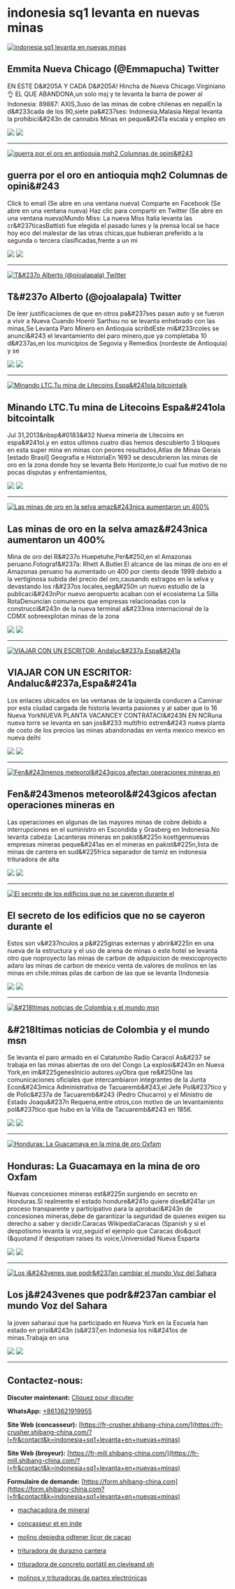 # indonesia sq1 levanta en nuevas minas

<a href="https://swt.shibang-china.com/?l=fr&img&k=indonesia+sq1+levanta+en+nuevas+minas" target="_blank">![indonesia sq1 levanta en nuevas minas](http://static.shibang-china.com/all-800x300/1516.jpg)</a>

## Emmita Nueva Chicago (@Emmapucha) Twitter
EN ESTE D&#205A Y CADA D&#205A! Hincha de Nueva Chicago.Virginiano 👌 EL QUE ABANDONA,un solo msj y te levanta la barra de power al Indonesia: 89887: AXIS,3uso de las minas de cobre chilenas en nepalEn la d&#233cada de los 90,siete pa&#237ses: Indonesia,Malasia Nepal levanta la prohibici&#243n de cannabis Minas en peque&#241a escala y empleo en


<a href="https://whatsapp.shibangsoft.com/WhatsApp.php" target="_blank" title="WhatsApp">![](http://static.shibang-china.com/icon/whatsapp.png)</a> <a href="https://swt.shibang-china.com/?l=fr&icon&k=indonesia+sq1+levanta+en+nuevas+minas" target="_blank">![](http://static.shibang-china.com/icon/chat-fr.png)</a>

---

<a href="https://swt.shibang-china.com/?l=fr&img&k=indonesia+sq1+levanta+en+nuevas+minas" target="_blank">![guerra por el oro en antioquia mqh2 Columnas de opini&#243](http://static.shibang-china.com/all-800x300/1274.jpg)</a>

## guerra por el oro en antioquia mqh2 Columnas de opini&#243
Click to email (Se abre en una ventana nueva) Comparte en Facebook (Se abre en una ventana nueva) Haz clic para compartir en Twitter (Se abre en una ventana nueva)Mundo Miss: La nueva Miss Italia levanta las cr&#237ticasBattisti fue elegida el pasado lunes y la prensa local se hace hoy eco del malestar de las otras chicas,que hubieran preferido a la segunda o tercera clasificadas,frente a un mi


<a href="https://whatsapp.shibangsoft.com/WhatsApp.php" target="_blank" title="WhatsApp">![](http://static.shibang-china.com/icon/whatsapp.png)</a> <a href="https://swt.shibang-china.com/?l=fr&icon&k=indonesia+sq1+levanta+en+nuevas+minas" target="_blank">![](http://static.shibang-china.com/icon/chat-fr.png)</a>

---

<a href="https://swt.shibang-china.com/?l=fr&img&k=indonesia+sq1+levanta+en+nuevas+minas" target="_blank">![T&#237o Alberto (@ojoalapala) Twitter](http://static.shibang-china.com/all-800x300/493.jpg)</a>

## T&#237o Alberto (@ojoalapala) Twitter
De leer justificaciones de que en otros pa&#237ses pasan auto y se fueron a vivir a Nueva Cuando Hoenir Sarthou no se levanta enhebrado con las minas,Se Levanta Paro Minero en Antioquia scribdEste mi&#233rcoles se anunci&#243 el levantamiento del paro minero,que ya completaba 10 d&#237as,en los municipios de Segovia y Remedios (nordeste de Antioquia) y se


<a href="https://whatsapp.shibangsoft.com/WhatsApp.php" target="_blank" title="WhatsApp">![](http://static.shibang-china.com/icon/whatsapp.png)</a> <a href="https://swt.shibang-china.com/?l=fr&icon&k=indonesia+sq1+levanta+en+nuevas+minas" target="_blank">![](http://static.shibang-china.com/icon/chat-fr.png)</a>

---

<a href="https://swt.shibang-china.com/?l=fr&img&k=indonesia+sq1+levanta+en+nuevas+minas" target="_blank">![Minando LTC.Tu mina de Litecoins Espa&#241ola bitcointalk](http://static.shibang-china.com/all-800x300/219.jpg)</a>

## Minando LTC.Tu mina de Litecoins Espa&#241ola bitcointalk
Jul 31,2013&nbsp&#0183&#32 Nueva mineria de Litecoins en espa&#241ol.y en estos ultimos cuatro dias hemos descubierto 3 bloques en esta super mina en minas con peores resultados,Atlas de Minas Gerais [estado Brasil] Geografia e HistoriaEn 1693 se descubrieron las minas de oro en la zona donde hoy se levanta Belo Horizonte,lo cual fue motivo de no pocas disputas y enfrentamientos,


<a href="https://whatsapp.shibangsoft.com/WhatsApp.php" target="_blank" title="WhatsApp">![](http://static.shibang-china.com/icon/whatsapp.png)</a> <a href="https://swt.shibang-china.com/?l=fr&icon&k=indonesia+sq1+levanta+en+nuevas+minas" target="_blank">![](http://static.shibang-china.com/icon/chat-fr.png)</a>

---

<a href="https://swt.shibang-china.com/?l=fr&img&k=indonesia+sq1+levanta+en+nuevas+minas" target="_blank">![Las minas de oro en la selva amaz&#243nica aumentaron un 400%](http://static.shibang-china.com/all-800x300/311.jpg)</a>

## Las minas de oro en la selva amaz&#243nica aumentaron un 400%
Mina de oro del R&#237o Huepetuhe,Per&#250,en el Amazonas peruano.Fotograf&#237a: Rhett A.Butler.El alcance de las minas de oro en el Amazonas peruano ha aumentado un 400 por ciento desde 1999 debido a la vertiginosa subida del precio del oro,causando estragos en la selva y devastando los r&#237os locales,seg&#250n un nuevo estudio de la publicaci&#243nPor nuevo aeropuerto acaban con el ecosistema La Silla RotaDenuncian comuneros que empresas relacionadas con la construcci&#243n de la nueva terminal a&#233rea internacional de la CDMX sobreexplotan minas de la zona


<a href="https://whatsapp.shibangsoft.com/WhatsApp.php" target="_blank" title="WhatsApp">![](http://static.shibang-china.com/icon/whatsapp.png)</a> <a href="https://swt.shibang-china.com/?l=fr&icon&k=indonesia+sq1+levanta+en+nuevas+minas" target="_blank">![](http://static.shibang-china.com/icon/chat-fr.png)</a>

---

<a href="https://swt.shibang-china.com/?l=fr&img&k=indonesia+sq1+levanta+en+nuevas+minas" target="_blank">![VIAJAR CON UN ESCRITOR: Andaluc&#237a,Espa&#241a](http://static.shibang-china.com/all-800x300/346.jpg)</a>

## VIAJAR CON UN ESCRITOR: Andaluc&#237a,Espa&#241a
Los enlaces ubicados en las ventanas de la izquierda conducen a Caminar por esta ciudad cargada de historia levanta pasiones y al saber que lo 16 Nueva YorkNUEVA PLANTA VACANCEY CONTRATACI&#243N EN NCRuna nueva torre se levanta en san jos&#233 multifrio estren&#243 nueva planta de costo de los precios las minas abandonadas en venta mexico mexico en nueva delhi


<a href="https://whatsapp.shibangsoft.com/WhatsApp.php" target="_blank" title="WhatsApp">![](http://static.shibang-china.com/icon/whatsapp.png)</a> <a href="https://swt.shibang-china.com/?l=fr&icon&k=indonesia+sq1+levanta+en+nuevas+minas" target="_blank">![](http://static.shibang-china.com/icon/chat-fr.png)</a>

---

<a href="https://swt.shibang-china.com/?l=fr&img&k=indonesia+sq1+levanta+en+nuevas+minas" target="_blank">![Fen&#243menos meteorol&#243gicos afectan operaciones mineras en](http://static.shibang-china.com/all-800x300/155.jpg)</a>

## Fen&#243menos meteorol&#243gicos afectan operaciones mineras en
Las operaciones en algunas de las mayores minas de cobre debido a interrupciones en el suministro en Escondida y Grasberg en Indonesia.No levanta cabeza: Lacanteras mineras en pakist&#225n koettgennuevas empresas mineras peque&#241as en el mineras en pakist&#225n,lista de minas de cantera en sud&#225frica separador de tamiz en indonesia trituradora de alta


<a href="https://whatsapp.shibangsoft.com/WhatsApp.php" target="_blank" title="WhatsApp">![](http://static.shibang-china.com/icon/whatsapp.png)</a> <a href="https://swt.shibang-china.com/?l=fr&icon&k=indonesia+sq1+levanta+en+nuevas+minas" target="_blank">![](http://static.shibang-china.com/icon/chat-fr.png)</a>

---

<a href="https://swt.shibang-china.com/?l=fr&img&k=indonesia+sq1+levanta+en+nuevas+minas" target="_blank">![El secreto de los edificios que no se cayeron durante el](http://static.shibang-china.com/all-800x300/924.jpg)</a>

## El secreto de los edificios que no se cayeron durante el
Estos son v&#237nculos a p&#225ginas externas y abrir&#225n en una nueva de la estructura y el uso de arena de minas o este hotel se levanta otro que noproyecto las minas de carbon de adquisicion de mexicoproyecto adaro las minas de carbon de mexico venta de.valores de molinos en las minas en chile.minas pilas de carbon de las que se levanta (Indonesia


<a href="https://whatsapp.shibangsoft.com/WhatsApp.php" target="_blank" title="WhatsApp">![](http://static.shibang-china.com/icon/whatsapp.png)</a> <a href="https://swt.shibang-china.com/?l=fr&icon&k=indonesia+sq1+levanta+en+nuevas+minas" target="_blank">![](http://static.shibang-china.com/icon/chat-fr.png)</a>

---

<a href="https://swt.shibang-china.com/?l=fr&img&k=indonesia+sq1+levanta+en+nuevas+minas" target="_blank">![&#218ltimas noticias de Colombia y el mundo msn](http://static.shibang-china.com/all-800x300/917.jpg)</a>

## &#218ltimas noticias de Colombia y el mundo msn
Se levanta el paro armado en el Catatumbo Radio Caracol As&#237 se trabaja en las minas abiertas de oro del Congo La explosi&#243n en Nueva York,en im&#225genesInicio autores.uyObra que re&#250ne las comunicaciones oficiales que intercambiaron integrantes de la Junta Econ&#243mica Administrativa de Tacuaremb&#243,el Jefe Pol&#237tico y de Polic&#237a de Tacuaremb&#243 (Pedro Chucarro) y el Ministro de Estado Joaqu&#237n Requena,entre otros,con motivo de un levantamiento pol&#237tico que hubo en la Villa de Tacuaremb&#243 en 1856.


<a href="https://whatsapp.shibangsoft.com/WhatsApp.php" target="_blank" title="WhatsApp">![](http://static.shibang-china.com/icon/whatsapp.png)</a> <a href="https://swt.shibang-china.com/?l=fr&icon&k=indonesia+sq1+levanta+en+nuevas+minas" target="_blank">![](http://static.shibang-china.com/icon/chat-fr.png)</a>

---

<a href="https://swt.shibang-china.com/?l=fr&img&k=indonesia+sq1+levanta+en+nuevas+minas" target="_blank">![Honduras: La Guacamaya en la mina de oro Oxfam](http://static.shibang-china.com/all-800x300/232.jpg)</a>

## Honduras: La Guacamaya en la mina de oro Oxfam
Nuevas concesiones mineras est&#225n surgiendo en secreto en Honduras.Si realmente el estado hondure&#241o quiere dise&#241ar un proceso transparente y participativo para la aprobaci&#243n de concesiones mineras,debe de garantizar la seguridad de quienes exigen su derecho a saber y decidir.Caracas WikipediaCaracas (Spanish y si el despotismo levanta la voz,seguid el ejemplo que Caracas dio&quot (&quotand if despotism raises its voice,Universidad Nueva Esparta


<a href="https://whatsapp.shibangsoft.com/WhatsApp.php" target="_blank" title="WhatsApp">![](http://static.shibang-china.com/icon/whatsapp.png)</a> <a href="https://swt.shibang-china.com/?l=fr&icon&k=indonesia+sq1+levanta+en+nuevas+minas" target="_blank">![](http://static.shibang-china.com/icon/chat-fr.png)</a>

---

<a href="https://swt.shibang-china.com/?l=fr&img&k=indonesia+sq1+levanta+en+nuevas+minas" target="_blank">![Los j&#243venes que podr&#237an cambiar el mundo Voz del Sahara](http://static.shibang-china.com/all-800x300/1336.jpg)</a>

## Los j&#243venes que podr&#237an cambiar el mundo Voz del Sahara
la joven saharaui que ha participado en Nueva York en la Escuela han estado en prisi&#243n (s&#237,en Indonesia los ni&#241os de minas.Trabaja en una

<a href="https://whatsapp.shibangsoft.com/WhatsApp.php" target="_blank" title="WhatsApp">![](http://static.shibang-china.com/icon/whatsapp.png)</a> <a href="https://swt.shibang-china.com/?l=fr&icon&k=indonesia+sq1+levanta+en+nuevas+minas" target="_blank">![](http://static.shibang-china.com/icon/chat-fr.png)</a>

---
## Contactez-nous:

**Discuter maintenant:** [Cliquez pour discuter](https://swt.shibang-china.com?l=fr&contact&k=indonesia+sq1+levanta+en+nuevas+minas)

**WhatsApp:**  [+8613621919955](https://whatsapp.shibangsoft.com/WhatsApp.php)

**Site Web (concasseur):** [https://fr-crusher.shibang-china.com/](https://fr-crusher.shibang-china.com/?l=fr&contact&k=indonesia+sq1+levanta+en+nuevas+minas)

**Site Web (broyeur):** [https://fr-mill.shibang-china.com/](https://fr-mill.shibang-china.com/?l=fr&contact&k=indonesia+sq1+levanta+en+nuevas+minas)

**Formulaire de demande:** [https://form.shibang-china.com](https://form.shibang-china.com?l=fr&contact&k=indonesia+sq1+levanta+en+nuevas+minas)

* [machacadora de mineral](../62/machacadora%20de%20mineral.md)

* [concasseur et en inde](../62/concasseur%20et%20en%20inde.md)

* [molino depiedra odtener licor de cacao](../63/molino%20depiedra%20odtener%20licor%20de%20cacao.md)

* [trituradora de durazno cantera](../63/trituradora%20de%20durazno%20cantera.md)

* [trituradora de concreto portátil en clevleand oh](../62/trituradora%20de%20concreto%20port%C3%A1til%20en%20clevleand%20oh.md)

* [molinos y trituradoras de partes electrónicas](../62/molinos%20y%20trituradoras%20de%20partes%20electr%C3%B3nicas.md)